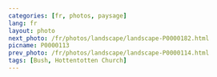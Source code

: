 ```yaml
---
categories: [fr, photos, paysage]
lang: fr
layout: photo
next_photo: /fr/photos/landscape/landscape-P0000182.html
picname: P0000113
prev_photo: /fr/photos/landscape/landscape-P0000114.html
tags: [Bush, Hottentotten Church]
---
```

